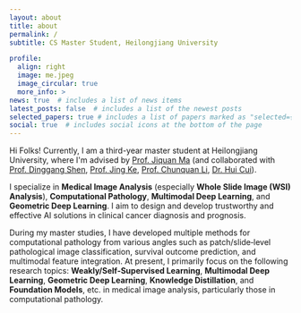 ```yaml
---
layout: about
title: about
permalink: /
subtitle: CS Master Student, Heilongjiang University

profile:
  align: right
  image: me.jpeg
  image_circular: true
  more_info: >
news: true  # includes a list of news items
latest_posts: false  # includes a list of the newest posts
selected_papers: true # includes a list of papers marked as "selected={true}"
social: true  # includes social icons at the bottom of the page
---
```


Hi Folks! Currently, I am a third-year master student at Heilongjiang University, where I'm advised by [Prof. Jiquan Ma](https://jsjrj.hlju.edu.cn/info/1969/1526.htm) (and collaborated with [Prof. Dinggang Shen](https://scholar.google.com/citations?user=v6VYQC8AAAAJ&hl=zh-CN), [Prof. Jing Ke](https://scholar.google.com/citations?hl=zh-CN&user=zX41yC8AAAAJ), [Prof. Chunquan Li](https://jsjxy.usc.edu.cn/info/2022/10218.htm), [Dr. Hui Cui]([https://jsjrj.hlju.edu.cn/info/1969/1526.htm](https://scholar.google.com/citations?hl=zh-CN&user=IPHzmmQAAAAJ&view_op=list_works&sortby=pubdate))).

I specialize in **Medical Image Analysis** (especially **Whole Slide Image (WSI) Analysis**), **Computational Pathology**, **Multimodal Deep Learning**, and **Geometric Deep Learning**. I aim to design and develop trustworthy and effective AI solutions in clinical cancer diagnosis and prognosis. 

During my master studies, I have developed multiple methods for computational pathology from various angles such as patch/slide‑level pathological image classification, survival outcome prediction, and multimodal feature integration. At present, I primarily focus on the following research topics: **Weakly/Self‑Supervised Learning**, **Multimodal Deep Learning**, **Geometric Deep Learning**, **Knowledge Distillation**, and **Foundation Models**, etc. in medical image analysis, particularly those in computational pathology.
